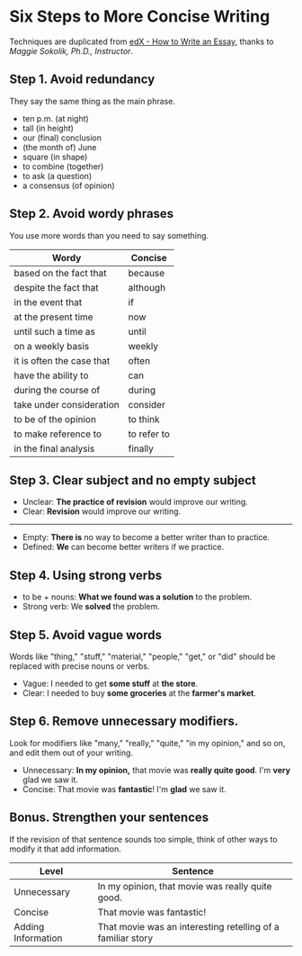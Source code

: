 # Six Steps to More Concise Writing

Techniques are duplicated from [edX - How to Write an Essay](https://learning.edx.org/course/course-v1:BerkeleyX+ColWri2.1x+1T2021/home), thanks to *Maggie Sokolik, Ph.D., Instructor*.

## Step 1. Avoid redundancy

They say the same thing as the main phrase.

* ten p.m. (at night)
* tall (in height)
* our (final) conclusion
* (the month of) June
* square (in shape)
* to combine (together)
* to ask (a question)
* a consensus (of opinion)

## Step 2. Avoid wordy phrases

You use more words than you need to say something.

| Wordy                     | Concise     |
| ------------------------- | ----------- |
| based on the fact that    | because     |
| despite the fact that     | although    |
| in the event that         | if          |
| at the present time       | now         |
| until such a time as      | until       |
| on a weekly basis         | weekly      |
| it is often the case that | often       |
| have the ability to       | can         |
| during the course of      | during      |
| take under consideration  | consider    |
| to be of the opinion      | to think    |
| to make reference to      | to refer to |
| in the final analysis     | finally     |

## Step 3. Clear subject and no empty subject

* Unclear: **The practice of revision** would improve our writing.
* Clear: **Revision** would improve our writing.

---

* Empty: **There is** no way to become a better writer than to practice.
* Defined: **We** can become better writers if we practice.

## Step 4. Using strong verbs

* to be + nouns: **What we found was a solution** to the problem.
* Strong verb: We **solved** the problem.

## Step 5. Avoid vague words

Words like "thing," "stuff," "material," "people," "get," or "did" should be replaced with precise nouns or verbs.

* Vague: I needed to get **some stuff** at **the store**.
* Clear: I needed to buy **some groceries** at the **farmer's market**.

## Step 6. Remove unnecessary modifiers.

Look for modifiers like "many," "really," "quite," "in my opinion," and so on, and edit them out of your writing.

* Unnecessary: **In my opinion,** that movie was **really quite good**. I'm **very** glad we saw it.
* Concise: That movie was **fantastic**! I'm **glad** we saw it.

## Bonus. Strengthen your sentences

If the revision of that sentence sounds too simple, think of other ways to modify it that add information. 

| Level              | Sentence                                                    |
| ------------------ | ----------------------------------------------------------- |
| Unnecessary        | In my opinion, that movie was really quite good.            |
| Concise            | That movie was fantastic!                                   |
| Adding Information | That movie was an interesting retelling of a familiar story |
